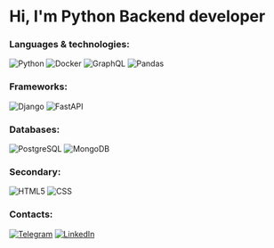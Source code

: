 # Hi, I'm Python Backend developer

### Languages & technologies:
![Python](https://img.shields.io/badge/-Python-090909?style=for-the-badge&logo=Python&logoColor=3776AB)
![Docker](https://img.shields.io/badge/-Docker-090909?style=for-the-badge&logo=Docker&logoColor=2496ED)
![GraphQL](https://img.shields.io/badge/-GraphQL-090909?style=for-the-badge&logo=GraphQL&logoColor=violet)
![Pandas](https://img.shields.io/badge/-Pandas-090909?style=for-the-badge&logo=Pandas&logoColor=fff5ee)

### Frameworks:
![Django](https://img.shields.io/badge/-Django-090909?style=for-the-badge&logo=Django&logoColor=DarkGreen)
![FastAPI](https://img.shields.io/badge/-FastAPI-090909?style=for-the-badge&logo=FastAPI&logoColor=blue)

### Databases:
![PostgreSQL](https://img.shields.io/badge/-PostgreSQL-090909?style=for-the-badge&logo=PostgreSQL&logoColor=4169E1)
![MongoDB](https://img.shields.io/badge/-MongoDB-090909?style=for-the-badge&logo=MongoDB&logoColor=green)

### Secondary:
![HTML5](https://img.shields.io/badge/-HTML-090909?style=for-the-badge&logo=HTML5&logoColor=E34F26)
![CSS](https://img.shields.io/badge/-CSS-090909?style=for-the-badge&logo=CSS3&logoColor=1572B6)

### Contacts: 
[![Telegram](https://img.shields.io/badge/-Telegram-090909?style=for-the-badge&logo=telegram&logoColor=27A0D9)](https://t.me/anonymous_true)
[![LinkedIn](https://img.shields.io/badge/-LinkedIn-090909?style=for-the-badge&logo=linkedin&logoColor=007BB6)](https://www.linkedin.com/in/rodkir)

